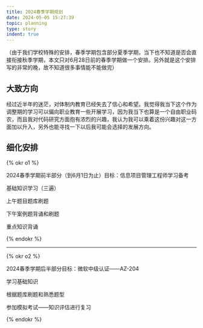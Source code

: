 ```yaml
---
title: 2024春季学期规划
date: 2024-05-05 15:27:39
topic: planning
type: story
indent: true
---
```


（由于我们学校特殊的安排，春季学期包含部分夏季学期，当下也不知道是否会直接衔接秋季学期，本文只对6月28日前的春季学期做一个安排。另外就是这个安排写的非常的晚，故不知道很多事情能不能做完）

## 大致方向

​	经过近半年的迷茫，对体制内教育已经失去了信心和希望。我觉得我当下这个作为调整期的学习可以偏向职业教育一些开展学习，因为我当下也算是一个自由职业码农，而且我对代码研究方面抱有浓烈的兴趣，我认为我可以乘着这份兴趣对这一方面加以升入，另外也能寻找一下以后我可能会选择的发展方向。

## 细化安排

{% okr o1 %}

2024春季学期前半部分（到6月1日为止）目标：信息项目管理工程师学习备考

<!-- okr kr-1 percent:0.6 -->

基础知识学习（三遍）

<!-- okr kr-2 percent:0.3 -->

上午题目题库刷题

<!-- okr kr-2 percent:0.1 -->

下午案例题背诵和刷题

<!-- okr kr-3 percent:0.3-->

重点知识背诵

{% endokr %}

---

{% okr o2 %}

2024春季学期后半部分目标：微软中级认证——AZ-204

<!-- okr kr-1 percent:0-->

学习基础知识

<!-- okr kr-2 percent:0-->

根据题库刷题和熟悉题型

<!-- okr kr-3 percent:0-->

参加模拟考试——知识评估进行复习

{% endokr %}

